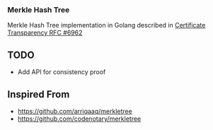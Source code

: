 ### Merkle Hash Tree 

Merkle Hash Tree implementation in Golang described in [Certificate Transparency RFC #6962](https://datatracker.ietf.org/doc/html/rfc6962)


## TODO

* Add API for consistency proof


## Inspired From 

* https://github.com/arriqaaq/merkletree
* https://github.com/codenotary/merkletree
